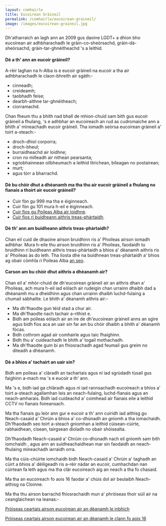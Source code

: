 ```yaml
---
layout: comhairle
title: Eucoirean Gràineil
permalink: /comhairle/eucoirean-graineil/
image: /images/eucoirean-graineil.jpg
---
```


Dh'atharraich an lagh ann an 2009 gus daoine LGDT+ a dhìon bho eucoirean air adhbharachadh le gràin-co-sheòrsachd, gràin-dà-sheòrsachd, gràin-tar-ghnèitheachd 's a leithid.

#### Dè a th' ann an eucoir gràineil?

A-rèir laghan na h-Alba is e eucoir gràineil na eucoir a tha air adhbharachadh le claon-bhreith air sgàth:-

* cinneadh;
* creideamh;
* taobhadh feise;
* dearbh-aithne tar-ghnèitheach;
* ciorramachd.

Chan fheum thu a bhith nad bhall de mhion-chuid sam bith gus eucoir gràineil a fhulang, 's e adhbhar an eucoireach an rud as cudromaiche ann a bhith a' mìneachadh eucoir gràineil. Tha iomadh seòrsa eucoirean gràineil a' toirt a-steach:-

* droch-dhìol corporra;
* droch-bheul;
* burraidheachd air loidhne;
* cron no milleadh air nithean pearsanta;
* sgrìobhainnean oilbheumach a leithid litrichean, bileagan no postairean;
* murt;
* agus tòrr a bharrachd.

#### Dè bu chòir dhut a dhèanamh ma tha thu air eucoir gràineil a fhulang no fianais a thoirt air eucoir gràineil?

* Cuir fòn gu 999 ma tha e èiginneach.
* Cuir fòn gu 101 mura h-eil e èiginneach.
* [Cuir fios gu Poileas Alba air loidhne](https://www.scotland.police.uk/secureforms/hate-crime/).
* [Cuir fios ri buidheann aithris treas-phàrtaidh](http://www.scotland.police.uk/contact-us/hate-crime-and-third-party-reporting/third-party-reporting-centres).

#### Dè th' ann am buidheann aithris treas-phàrtaidh?

Chan eil cuid de dhaoine airson bruidhinn ris a' Phoileas airson iomadh adhbhar. Mura h-eile thu airson bruidhinn ris a' Phoileas, faodaidh tu bruidhinn ri buidheann aithris treas-phàrtaidh a bhios a' dèanamh aithris ris a' Phoileas às do leth. Tha liosta dhe na buidhnean treas-phàrtaidh a' bhios ag obair còmhla ri Poileas Alba [an seo](http://www.scotland.police.uk/contact-us/hate-crime-and-third-party-reporting/third-party-reporting-centres).

#### Carson am bu chòir dhut aithris a dhèanamh air?

Chan eil a' mhòr-chuid de dh'eucoirean gràineil air an aithris dhan a' Phoileas, ach mura h-eil iad eòlach air rudeigin chan urrainn dhaibh dad a dhèanamh mu a dheidhinn agus chan urrainn dhaibh luchd-fulaing a chumail sàbhailte. Le bhith a' dèanamh aithris air:-

* Ma dh'fhaodte gun tèid stad a chur air.
* Ma dh'fhaodte nach tachair a-rithist e.
* Bidh am poileas eòlach air an ìre de dh'eucoirean gràineil anns an sgìre agus bidh fios aca an uair sin far am bu chòir dhaibh a bhith a' dèanamh fòcas.
* Bidh cothrom agad air comhairle agus taic fhaighinn.
* Bidh thu a' cuideachadh le bhith a' togail mothachadh.
* Ma dh'fhaodte gum bi an fhiosrachadh agad feumail gus greim no dìteadh a dhèanamh.

#### Dè a bhios a' tachairt an uair sin?

Bidh am poileas a' clàradh an tachartais agus nì iad sgrùdadh tùsail gus faighinn a-mach ma 's e eucoir a th' ann.

Ma 's e, bidh iad ga chlàradh agus nì iad rannsachadh eucoireach a bhios a' toirt a-steach agallamhan leis an neach-fulaing, luchd-fianais agus an neach-amharais. Bidh iad cuideachd a' coimhead air fianais eile a leithid CCTV no fianais foireansach.

Ma tha fianais gu leòr ann gur e eucoir a th' ann cuiridh iad aithisg gu Neach-casaid a' Chrùin a bhios a' co-dhùnadh an gnìomh a tha iomachaidh. Dh'fhaodadh seo toirt a-steach gnìomhan a leithid cùisean-cùirte, rabhaidhean, cìsean, tairgsean dìoladh no obair shòisealta.

Dh'fhaodadh Neach-casaid a' Chrùin co-dhùnadh nach eil gnìomh sam bith iomchaidh , agus ann an suidheachaidhean mar sin faodaidh an neach-fhulaing mìneachadh iarraidh orra.

Ma tha cùis-chùirte iomchaidh bidh Neach-casaid a' Chrùin a' taghadh an cùirt a bhios a' dèiligeadh ris a-rèir nàdar an eucoir, cumhachdan nan cùirtean fa leth agus ma tha clàr eucoireach aig an neach a tha fo chasaid.

Ma tha an eucoireach fo aois 16 faodar a' chùis dol air beulaibh Neach-aithisg na Cloinne.

Ma tha thu airson barrachd fhiosrachaidh mun a' phròiseas thoir sùil air na ceanglaichean na leanas:-

[Pròiseas ceartais airson eucoirean air an dèanamh le inbhich](http://www.victimsofcrimeinscotland.org.uk/the-justice-process/step-by-step-guide-to-the-justice-process/crime-committed-by-an-adult-over-16/)

[Pròiseas ceartais airson eucoirean air an dèanamh le clann fo aois 16](http://www.victimsofcrimeinscotland.org.uk/the-justice-process/step-by-step-guide-to-the-justice-process/crime-committed-by-a-young-person-under-16/)
